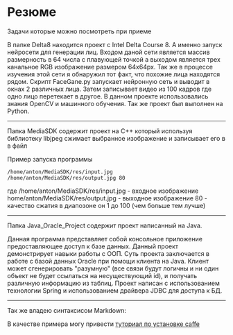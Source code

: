 # Резюме
Задачи которые можно посмотреть при приеме

В папке Delta8 находитcя проект с Intel Delta Course 8. А именно запуск нейросети для генерации лиц. Входом даной сети является массив размерность в 64 числа
с плавующей точкой а выходом является трех канальное RGB изображение размером 64x64px.
Так же в процессе изучения этой сети я обнаружил тот факт, что похожие лица находятся рядом. Скрипт FaceGane.py запускает нейронную
сеть и выводит в окнах 2 различных лица. Затем записывает видео из 100 кадров где одно лицо перетекает в другое. В данном проекте использовались знания OpenCV и машинного обучения.
Так же проект был выполнен на Python.



---


Папка MediaSDK содержит проект на С++ который используя библиотеку libjpeg сжимает выбранное изображение и записывает его в в файл

Пример запуска программы

```
/home/anton/MediaSDK/res/input.jpg  /home/anton/MediaSDK/res/output.jpg 80

```

где /home/anton/MediaSDK/res/input.jpg - входное изображение
home/anton/MediaSDK/res/output.jpg - выходное изображение
80 - качество сжатия в диапозоне он 1 до 100 (чем больше тем лучше)

---

Папка Java_Oracle_Project cодержит проект написанный на Java.

Данная программа представляет собой консольное приложение предоставляющее доступ к базе данных. Данный проект демонстрирует навыки работы с ООП. Суть проекта заключается в работе с базой данных Oracle при помощи клиента на Java. Клиент может сгенерировать "разумную" (все связи будут логичны и ни один объект не будет ссылаться на несуществующий id), и получать различную информацию из таблиц. Проект написан с использованием технологии Spring и использованием драйвера JDBC для доступа к БД.


---

Так же владею синтаксисом Markdown:

В качестве примера могу привести [туториал по установке caffe](https://github.com/Anton1qw2/IntelDelta8/wiki/Установка-caffe-на-Ubuntu-16.04-LTS)

